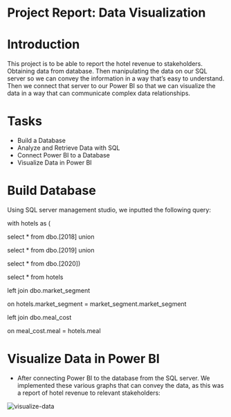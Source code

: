 # Project Report: Data Visualization
# Introduction
This project is to be able to report the hotel revenue to stakeholders. Obtaining data from database. Then manipulating the data on our SQL server so we can convey the information in a way that’s easy to understand. Then we connect that server to our Power BI so that we can visualize the data in a way that can communicate complex data relationships.

# Tasks
- Build a Database 
- Analyze and Retrieve Data with SQL 
- Connect Power BI to a Database 
- Visualize Data in Power BI

# Build Database
Using SQL server management studio, we inputted the following query:

with hotels as (

select * from dbo.[2018]
union

select * from dbo.[2019] 
union

select * from dbo.[2020]) 

select * from hotels

left join dbo.market_segment

on hotels.market_segment = market_segment.market_segment

left join dbo.meal_cost

on meal_cost.meal = hotels.meal

# Visualize Data in Power BI
- After connecting Power BI to the database from the SQL server.
We implemented these various graphs that can convey the data, as this was a report of hotel revenue to relevant stakeholders:

![visualize-data](https://user-images.githubusercontent.com/78631693/236514265-32fcffcf-00f8-4ac3-a533-356a786dfbfe.PNG)
